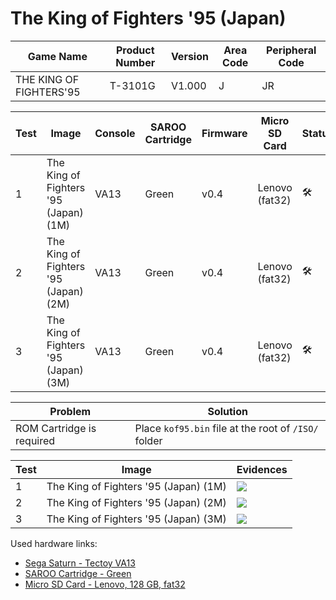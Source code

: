 # The King of Fighters '95 (Japan)

| Game Name               | Product Number | Version | Area Code | Peripheral Code |
| ----------------------- | -------------- | ------- | --------- | --------------- |
| THE KING OF FIGHTERS'95 | T-3101G        | V1.000  | J         | JR              |

| Test | Image                                 | Console | SAROO Cartridge | Firmware | Micro SD Card  | Status              | Time Played |
| ---- | ------------------------------------- | ------- | --------------- | -------- | -------------- | ------------------- | ----------- |
| 1    | The King of Fighters '95 (Japan) (1M) | VA13    | Green           | v0.4     | Lenovo (fat32) | :hammer_and_wrench: | 26 minutes  |
| 2    | The King of Fighters '95 (Japan) (2M) | VA13    | Green           | v0.4     | Lenovo (fat32) | :hammer_and_wrench: | 50 minutes  |
| 3    | The King of Fighters '95 (Japan) (3M) | VA13    | Green           | v0.4     | Lenovo (fat32) | :hammer_and_wrench: | 9 minutes   |

| Problem                   | Solution                                             |
| ------------------------- | ---------------------------------------------------- |
| ROM Cartridge is required | Place `kof95.bin` file at the root of `/ISO/` folder |

| Test | Image                                 | Evidences                                                                                        |
| ---- | ------------------------------------- | ------------------------------------------------------------------------------------------------ |
| 1    | The King of Fighters '95 (Japan) (1M) | [![](https://img.youtube.com/vi/qw4-0eAUuAU/0.jpg)](https://www.youtube.com/watch?v=qw4-0eAUuAU) |
| 2    | The King of Fighters '95 (Japan) (2M) | [![](https://img.youtube.com/vi/yW5msfv-iIE/0.jpg)](https://www.youtube.com/watch?v=yW5msfv-iIE) |
| 3    | The King of Fighters '95 (Japan) (3M) | [![](https://img.youtube.com/vi/mHGZiVAWALE/0.jpg)](https://www.youtube.com/watch?v=mHGZiVAWALE) |

Used hardware links:

- [Sega Saturn - Tectoy VA13](../../../../Info/Consoles/VA13/README.md)
- [SAROO Cartridge - Green](../../../../Info/Cartridges/RetroGameParadiseStore/1.32F/README.md)
- [Micro SD Card - Lenovo, 128 GB, fat32](../../../../Info/SdCards/Lenovo/128GB/fat32/README.md)
